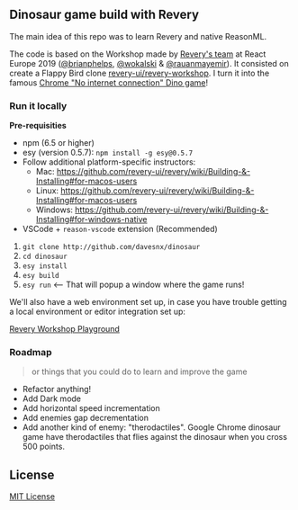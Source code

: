 ## Dinosaur game build with Revery
The main idea of this repo was to learn Revery and native ReasonML.

The code is based on the Workshop made by [Revery's team](https://github.com/revery-ui) at React Europe 2019 ([@brianphelps](https://github.com/bryphe), [@wokalski](https://github.com/wokalski) & [@rauanmayemir](https://github.com/rauanmayemir)). It consisted on create a Flappy Bird clone [revery-ui/revery-workshop](https://github.com/revery-ui/revery-workshop). I turn it into the famous [Chrome "No internet connection" Dino game](chrome://dino)!

### Run it locally

**Pre-requisities**

- npm (6.5 or higher)
- esy (version 0.5.7): `npm install -g esy@0.5.7`
- Follow additional platform-specific instructors:
  - Mac: https://github.com/revery-ui/revery/wiki/Building-&-Installing#for-macos-users
  - Linux: https://github.com/revery-ui/revery/wiki/Building-&-Installing#for-macos-users
  - Windows: https://github.com/revery-ui/revery/wiki/Building-&-Installing#for-windows-native
- VSCode + `reason-vscode` extension (Recommended)

<!-- The first-time build can take a while, as the entire compiler toolchain is being built. -->

1. `git clone http://github.com/davesnx/dinosaur`
2. `cd dinosaur`
3. `esy install`
4. `esy build`
5. `esy run` <-- That will popup a window where the game runs!

We'll also have a web environment set up, in case you have trouble getting a local environment or editor integration set up:

[Revery Workshop Playground](https://outrunlabs.com/revery/workshop)

### Roadmap
> or things that you could do to learn and improve the game
- Refactor anything!
- Add Dark mode
- Add horizontal speed incrementation
- Add enemies gap decrementation
- Add another kind of enemy: "therodactiles". Google Chrome dinosaur game have therodactiles that flies against the dinosaur when you cross 500 points.

## License

[MIT License](LICENSE)
